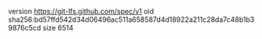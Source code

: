 version https://git-lfs.github.com/spec/v1
oid sha256:bd57ffd542d34d06496ac511a658587d4d18922a211c28da7c48b1b39876c5cd
size 6514
